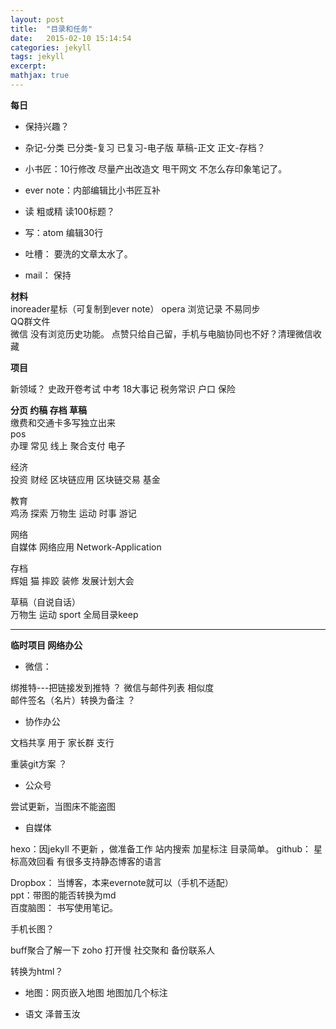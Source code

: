 ```yaml
---
layout: post
title:  "目录和任务"
date:   2015-02-10 15:14:54
categories: jekyll
tags: jekyll
excerpt:
mathjax: true
---  
```




**每日**   
 - 保持兴趣？  
- 杂记-分类  已分类-复习  已复习-电子版  草稿-正文 正文-存档？  

- 小书匠：10行修改   尽量产出改造文  甩干网文  不怎么存印象笔记了。    
- ever note：内部编辑比小书匠互补      
- 读 粗或精 读100标题？  

- 写：atom 编辑30行   
- 吐槽： 要洗的文章太水了。  
- mail：  保持  

**材料**  
 inoreader星标（可复制到ever note）
opera 浏览记录  不易同步  
 QQ群文件  
 微信 没有浏览历史功能。  点赞只给自己留，手机与电脑协同也不好？清理微信收藏    

**项目**  

新领域？  史政开卷考试 中考 18大事记    税务常识  户口  保险  

**分页 约稿 存档 草稿**  
缴费和交通卡多写独立出来   
pos   
办理 常见 线上 聚合支付 电子   

经济  
投资 财经 区块链应用 区块链交易  基金  

教育  
鸡汤  探索  万物生   运动 时事 游记

网络  
自媒体  网络应用  Network-Application

存档  
辉姐  猫 摔跤 装修 发展计划大会

草稿（自说自话）  
万物生   运动 sport
全局目录keep


---  

**临时项目 网络办公**  

- 微信：  

绑推特---把链接发到推特  ？
微信与邮件列表 相似度  
邮件签名（名片）转换为备注 ？

- 协作办公

文档共享  用于 家长群 支行

重装git方案  ？

- 公众号  

尝试更新，当图床不能盗图    

- 自媒体

hexo：因jekyll 不更新 ，做准备工作 站内搜索  加星标注 目录简单。
github： 星标高效回看 有很多支持静态博客的语言

Dropbox： 当博客，本来evernote就可以（手机不适配）  
ppt：带图的能否转换为md  
百度脑图： 书写使用笔记。  

手机长图？  

buff聚合了解一下
zoho 打开慢 社交聚和 备份联系人

转换为html？  

- 地图：网页嵌入地图 地图加几个标注

- 语文
泽普玉汝
